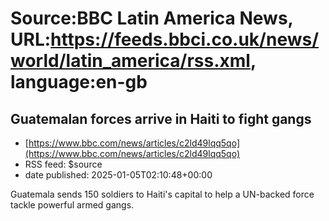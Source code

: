 # Source:BBC Latin America News, URL:https://feeds.bbci.co.uk/news/world/latin_america/rss.xml, language:en-gb

## Guatemalan forces arrive in Haiti to fight gangs
 - [https://www.bbc.com/news/articles/c2ld49lqq5qo](https://www.bbc.com/news/articles/c2ld49lqq5qo)
 - RSS feed: $source
 - date published: 2025-01-05T02:10:48+00:00

Guatemala sends 150 soldiers to Haiti's capital to help a UN-backed force tackle powerful armed gangs.

